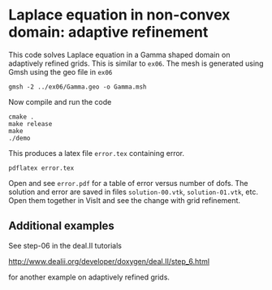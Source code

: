 # Laplace equation in non-convex domain: adaptive refinement

This code solves Laplace equation in a Gamma shaped domain on adaptively refined grids. This is similar to `ex06`. The mesh is generated using Gmsh using the geo file in `ex06`
```
gmsh -2 ../ex06/Gamma.geo -o Gamma.msh
```
Now compile and run the code
```
cmake .
make release
make
./demo
```
This produces a latex file `error.tex` containing error.
```
pdflatex error.tex
```
Open and see `error.pdf` for a table of error versus number of dofs. The solution and error are saved in files `solution-00.vtk`, `solution-01.vtk`, etc. Open them together in VisIt and see the change with grid refinement.

## Additional examples

See step-06 in the deal.II tutorials

http://www.dealii.org/developer/doxygen/deal.II/step_6.html

for another example on adaptively refined grids.
